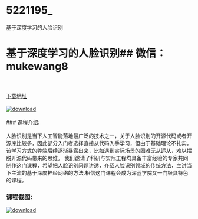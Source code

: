 # 5221195_
基于深度学习的人脸识别
# 基于深度学习的人脸识别## 微信：mukewang8
<br/></br>[下载地址](http://www.36tz.cn/article/5221195 "下载地址")
<br/></br>[![download](http://36tz.cn/muke_img/2021_09_1-50-300x225.png "下载地址")](http://www.36tz.cn/article/5221195 "下载地址")
<br/></br>### 课程介绍:<br/></br>人脸识别是当下人工智能落地最广泛的技术之一，关于人脸识别的开源代码或者开源库比较多，因此部分入门者选择直接从代码入手学习，但由于基础理论不扎实，该学习方式的弊端后续逐渐暴露出来，比如遇到实际场景的困难无从适从，难以摆脱开源代码带来的思维。
我们邀请了科研与实际工程均具备丰富经验的专家共同制作这门课程，希望把人脸识别问题讲透，介绍人脸识别领域的传统方法，主讲当下主流的基于深度神经网络的方法.相信这门课程会成为深蓝学院又一门极具特色的课程。

### 课程截图:
[![download](http://36tz.cn/muke_img/2021_09_2-48.png "下载地址")](http://www.36tz.cn/article/5221195 "下载地址")
